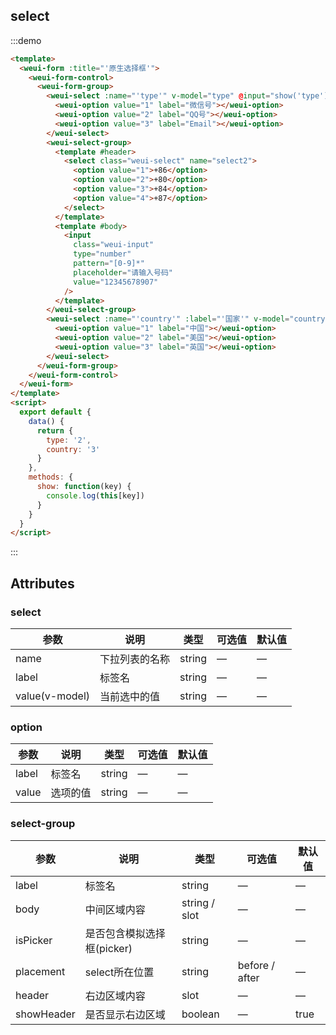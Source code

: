 ## select

:::demo

```html
<template>
  <weui-form :title="'原生选择框'">
    <weui-form-control>
      <weui-form-group>
        <weui-select :name="'type'" v-model="type" @input="show('type')">
          <weui-option value="1" label="微信号"></weui-option>
          <weui-option value="2" label="QQ号"></weui-option>
          <weui-option value="3" label="Email"></weui-option>
        </weui-select>
        <weui-select-group>
          <template #header>
            <select class="weui-select" name="select2">
              <option value="1">+86</option>
              <option value="2">+80</option>
              <option value="3">+84</option>
              <option value="4">+87</option>
            </select>
          </template>
          <template #body>
            <input
              class="weui-input"
              type="number"
              pattern="[0-9]*"
              placeholder="请输入号码"
              value="12345678907"
            />
          </template>
        </weui-select-group>
        <weui-select :name="'country'" :label="'国家'" v-model="country" @input="show('country')">
          <weui-option value="1" label="中国"></weui-option>
          <weui-option value="2" label="美国"></weui-option>
          <weui-option value="3" label="英国"></weui-option>
        </weui-select>
      </weui-form-group>
    </weui-form-control>
  </weui-form>
</template>
<script>
  export default {
    data() {
      return {
        type: '2',
        country: '3'
      }
    },
    methods: {
      show: function(key) {
        console.log(this[key])
      }
    }
  }
</script>
```

:::

## Attributes

### select

| 参数           | 说明           | 类型   | 可选值 | 默认值 |
| -------------- | -------------- | ------ | ------ | ------ |
| name           | 下拉列表的名称 | string | —      | —      |
| label          | 标签名         | string | —      | —      |
| value(v-model) | 当前选中的值   | string | —      | —      |

### option

| 参数  | 说明     | 类型   | 可选值 | 默认值 |
| ----- | -------- | ------ | ------ | ------ |
| label | 标签名   | string | —      | —      |
| value | 选项的值 | string | —      | —      |

### select-group

| 参数       | 说明                       | 类型          | 可选值         | 默认值 |
| ---------- | -------------------------- | ------------- | -------------- | ------ |
| label      | 标签名                     | string        | —              | —      |
| body       | 中间区域内容               | string / slot | —              | —      |
| isPicker   | 是否包含模拟选择框(picker) | string        | —              | —      |
| placement  | select所在位置             | string        | before / after | —      |
| header     | 右边区域内容               | slot          | —              | —      |
| showHeader | 是否显示右边区域           | boolean       | —              | true   |